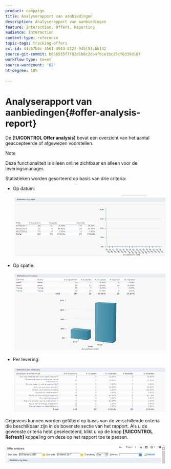 ```yaml
---
product: campaign
title: Analyserapport van aanbiedingen
description: Analyserapport van aanbiedingen
feature: Interaction, Offers, Reporting
audience: interaction
content-type: reference
topic-tags: tracking-offers
exl-id: 44c57b0c-3561-4943-812f-945f5fcbb142
source-git-commit: b666535f7f82d1b8c2da4fbce1bc25cf8d39d187
workflow-type: tm+mt
source-wordcount: '82'
ht-degree: 10%

---
```


# Analyserapport van aanbiedingen{#offer-analysis-report}



De **[!UICONTROL Offer analysis]** bevat een overzicht van het aantal geaccepteerde of afgewezen voorstellen.

>[!NOTE]
>
>Deze functionaliteit is alleen online zichtbaar en alleen voor de leveringsmanager.

Statistieken worden gesorteerd op basis van drie criteria:

* Op datum:

  ![](assets/offer_report_perdate.png)

* Op spatie:

  ![](assets/offer_report_perspaces.png)

* Per levering:

  ![](assets/offer_report_perdeliveries.png)

Gegevens kunnen worden gefilterd op basis van de verschillende criteria die beschikbaar zijn in de bovenste sectie van het rapport. Als u de gewenste criteria hebt geselecteerd, klikt u op de knop **[!UICONTROL Refresh]** koppeling om deze op het rapport toe te passen.

![](assets/offer_report_criteria.png)
